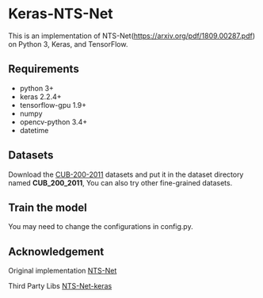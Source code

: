# Keras-NTS-Net
This is an implementation of NTS-Net(https://arxiv.org/pdf/1809.00287.pdf) on Python 3, Keras, and TensorFlow.

## Requirements
- python 3+
- keras 2.2.4+
- tensorflow-gpu 1.9+
- numpy
- opencv-python 3.4+
- datetime

## Datasets
Download the [CUB-200-2011](http://www.vision.caltech.edu/visipedia-data/CUB-200-2011/CUB_200_2011.tgz) datasets and put it in the dataset directory named **CUB_200_2011**, You can also try other fine-grained datasets.

## Train the model
You may need to change the configurations in config.py. 

## Acknowledgement
Original implementation
[NTS-Net](https://github.com/yangze0930/NTS-Net)

Third Party Libs
[NTS-Net-keras](https://github.com/He-Jian/NTS-Net-keras)
